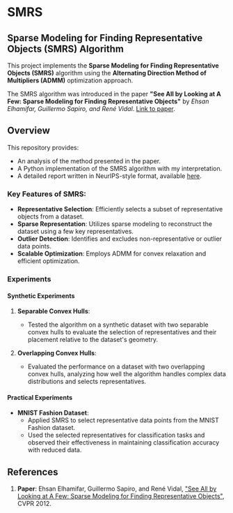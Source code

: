 # SMRS

## Sparse Modeling for Finding Representative Objects (SMRS) Algorithm

This project implements the **Sparse Modeling for Finding Representative Objects (SMRS)** algorithm using the **Alternating Direction Method of Multipliers (ADMM)** optimization approach.

The SMRS algorithm was introduced in the paper **"See All by Looking at A Few: Sparse Modeling for Finding Representative Objects"** by *Ehsan Elhamifar, Guillermo Sapiro, and René Vidal*. [Link to paper](https://ieeexplore.ieee.org/document/6247852).

## Overview

This repository provides:

- An analysis of the method presented in the paper.
- A Python implementation of the SMRS algorithm with my interpretation.
- A detailed report written in NeurIPS-style format, available [here](./report/Final_project_Woonki_Kim.pdf).


### Key Features of SMRS:
- **Representative Selection**: Efficiently selects a subset of representative objects from a dataset.
- **Sparse Representation**: Utilizes sparse modeling to reconstruct the dataset using a few key representatives.
- **Outlier Detection**: Identifies and excludes non-representative or outlier data points.
- **Scalable Optimization**: Employs ADMM for convex relaxation and efficient optimization.

### Experiments

#### Synthetic Experiments
1. **Separable Convex Hulls**: 
   - Tested the algorithm on a synthetic dataset with two separable convex hulls to evaluate the selection of representatives and their placement relative to the dataset's geometry.
   
2. **Overlapping Convex Hulls**: 
   - Evaluated the performance on a dataset with two overlapping convex hulls, analyzing how well the algorithm handles complex data distributions and selects representatives.

#### Practical Experiments
- **MNIST Fashion Dataset**:
   - Applied SMRS to select representative data points from the MNIST Fashion dataset.
   - Used the selected representatives for classification tasks and observed their effectiveness in maintaining classification accuracy with reduced data.


## References
1. **Paper**: Ehsan Elhamifar, Guillermo Sapiro, and René Vidal, ["See All by Looking at A Few: Sparse Modeling for Finding Representative Objects"](https://ieeexplore.ieee.org/document/6247852), CVPR 2012.

